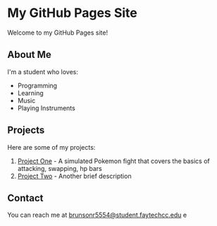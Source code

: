 # My GitHub Pages Site

Welcome to my GitHub Pages site!

## About Me

I'm a student who loves:

- Programming
- Learning
- Music
- Playing Instruments


## Projects

Here are some of my projects:

1. [Project One](https://github.com/R-Brunson/CSC-134/blob/main/Mini_Project/M7HW1_Brunson.cpp) - A simulated Pokemon fight that covers the basics of attacking, swapping, hp bars
2. [Project Two](#) - Another brief description

## Contact

You can reach me at [brunsonr5554@student.faytechcc.edu](mailto:brunsonr5554@student.faytechcc.edu)
e